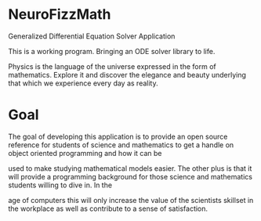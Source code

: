 NeuroFizzMath
=============

Generalized Differential Equation Solver Application

This is a working program. Bringing an ODE solver library to life.

Physics is the language of the universe expressed in the form of mathematics. Explore it and discover the elegance and beauty underlying that which we experience every day as reality.

Goal
=============

The goal of developing this application is to provide an open source reference for students of science and mathematics to get a handle on object oriented programming and how it can be

used to make studying mathematical models easier. The other plus is that it will provide a programming background for those science and mathematics students willing to dive in. In the

age of computers this will only increase the value of the scientists skillset in the workplace as well as contribute to a sense of satisfaction.